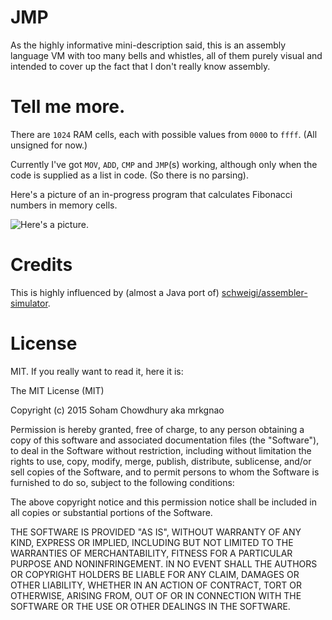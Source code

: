 # JMP
As the highly informative mini-description said, this is an assembly language VM with too many bells and whistles, all of them purely visual and intended to cover up the fact that I don't really know assembly.

# Tell me more. 

There are `1024` RAM cells, each with possible values from `0000` to `ffff`. (All unsigned for now.)

Currently I've got `MOV`, `ADD`, `CMP` and `JMP`(s) working, although only when the code is supplied as a list in code. (So there is no parsing).

Here's a picture of an in-progress program that calculates Fibonacci numbers in memory cells.

![Here's a picture.](http://i.imgur.com/v1l2q6I.png)

# Credits

This is highly influenced by (almost a Java port of) [schweigi/assembler-simulator](https://schweigi.github.io/assembler-simulator/).

# License

MIT. If you really want to read it, here it is:

The MIT License (MIT)

Copyright (c) 2015 Soham Chowdhury aka mrkgnao

Permission is hereby granted, free of charge, to any person obtaining a copy of this software and associated documentation files (the "Software"), to deal in the Software without restriction, including without limitation the rights to use, copy, modify, merge, publish, distribute, sublicense, and/or sell copies of the Software, and to permit persons to whom the Software is furnished to do so, subject to the following conditions:

The above copyright notice and this permission notice shall be included in all copies or substantial portions of the Software.

THE SOFTWARE IS PROVIDED "AS IS", WITHOUT WARRANTY OF ANY KIND, EXPRESS OR IMPLIED, INCLUDING BUT NOT LIMITED TO THE WARRANTIES OF MERCHANTABILITY, FITNESS FOR A PARTICULAR PURPOSE AND NONINFRINGEMENT. IN NO EVENT SHALL THE AUTHORS OR COPYRIGHT HOLDERS BE LIABLE FOR ANY CLAIM, DAMAGES OR OTHER LIABILITY, WHETHER IN AN ACTION OF CONTRACT, TORT OR OTHERWISE, ARISING FROM, OUT OF OR IN CONNECTION WITH THE SOFTWARE OR THE USE OR OTHER DEALINGS IN THE SOFTWARE.
